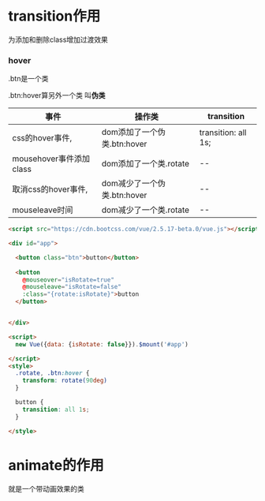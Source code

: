 # transition作用

为添加和删除class增加过渡效果

### hover

.btn是一个类

.btn:hover算另外一个类 叫**伪类**

| 事件                    | 操作类                      | transition          |
| ----------------------- | --------------------------- | ------------------- |
| css的hover事件,         | dom添加了一个伪类.btn:hover | transition: all 1s; |
| mousehover事件添加class | dom添加了一个类.rotate      | --                  |
| 取消css的hover事件,     | dom减少了一个伪类.btn:hover | --                  |
| mouseleave时间          | dom减少了一个类.rotate      | --                  |

```html
<script src="https://cdn.bootcss.com/vue/2.5.17-beta.0/vue.js"></script>

<div id="app">

  <button class="btn">button</button>
  
  <button
    @mouseover="isRotate=true"
    @mouseleave="isRotate=false"
    :class="{rotate:isRotate}">button
  </button>


</div>

<script>
  new Vue({data: {isRotate: false}}).$mount('#app')

</script>
<style>
  .rotate, .btn:hover {
    transform: rotate(90deg)
  }

  button {
    transition: all 1s;
  }

</style>

```

# animate的作用

就是一个带动画效果的类

